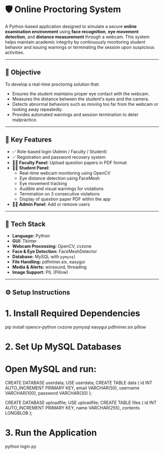 # 🛡️ Online Proctoring System

A Python-based application designed to simulate a secure **online examination environment** using **face recognition**, **eye movement detection**, and **distance measurement** through a webcam. This system helps maintain academic integrity by continuously monitoring student behavior and issuing warnings or terminating the session upon suspicious activities.

---

## 🎯 Objective

To develop a real-time proctoring solution that:

- Ensures the student maintains proper eye contact with the webcam.
- Measures the distance between the student's eyes and the camera.
- Detects abnormal behaviors such as moving too far from the webcam or looking away repeatedly.
- Provides automated warnings and session termination to deter malpractice.

---

## 🔐 Key Features

- ✅ Role-based login (Admin / Faculty / Student)
- ✅ Registration and password recovery system
- 👨‍🏫 **Faculty Panel**: Upload question papers in PDF format
- 👨‍🎓 **Student Panel**:
  - Real-time webcam monitoring using OpenCV
  - Eye distance detection using FaceMesh
  - Eye movement tracking
  - Audible and visual warnings for violations
  - Termination on 3 consecutive violations
  - Display of question paper PDF within the app
- 🧑‍💼 **Admin Panel**: Add or remove users

---

## 🧰 Tech Stack

- **Language:** Python
- **GUI:** Tkinter
- **Webcam Processing:** OpenCV, cvzone
- **Face & Eye Detection:** FaceMeshDetector
- **Database:** MySQL with `pymysql`
- **File Handling:** pdfminer.six, easygui
- **Media & Alerts:** winsound, threading
- **Image Support:** PIL (Pillow)

---

## ⚙️ Setup Instructions

# 1. Install Required Dependencies
pip install opencv-python cvzone pymysql easygui pdfminer.six pillow

# 2. Set Up MySQL Databases
# Open MySQL and run:

CREATE DATABASE userdata;
USE userdata;
CREATE TABLE data (
  id INT AUTO_INCREMENT PRIMARY KEY,
  email VARCHAR(50),
  username VARCHAR(100),
  password VARCHAR(30)
);

CREATE DATABASE uploadfile;
USE uploadfile;
CREATE TABLE files (
  id INT AUTO_INCREMENT PRIMARY KEY,
  name VARCHAR(255),
  contents LONGBLOB
);

# 3. Run the Application
python login.py

